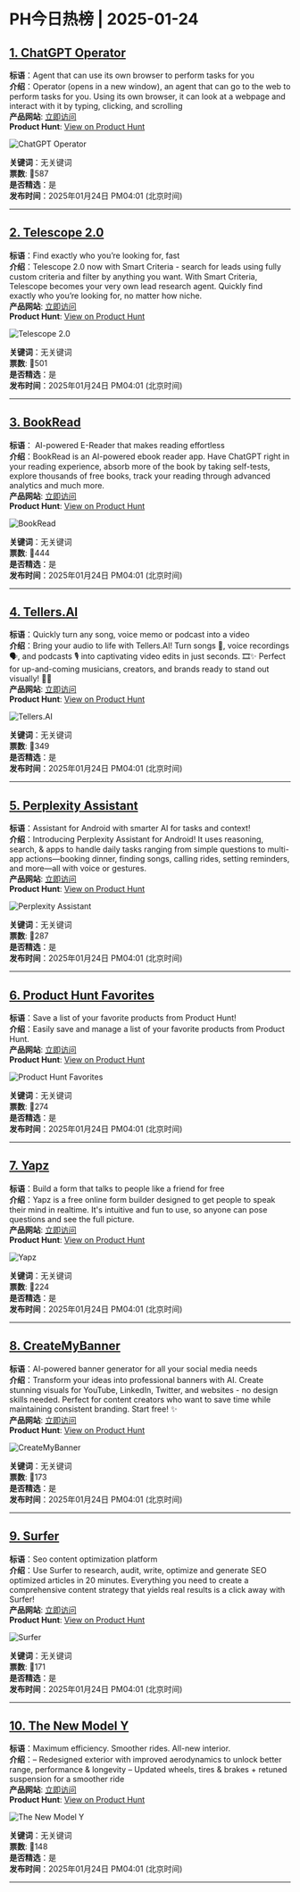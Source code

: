 # PH今日热榜 | 2025-01-24

## [1. ChatGPT Operator](https://www.producthunt.com/posts/chatgpt-operator?utm_campaign=producthunt-api&utm_medium=api-v2&utm_source=Application%3A+linewalker+%28ID%3A+135281%29)  
**标语**：Agent that can use its own browser to perform tasks for you  
**介绍**：Operator ⁠(opens in a new window), an agent that can go to the web to perform tasks for you. Using its own browser, it can look at a webpage and interact with it by typing, clicking, and scrolling  
**产品网站**: [立即访问](https://www.producthunt.com/r/5VKSPAVIUQAMS4?utm_campaign=producthunt-api&utm_medium=api-v2&utm_source=Application%3A+linewalker+%28ID%3A+135281%29)  
**Product Hunt**: [View on Product Hunt](https://www.producthunt.com/posts/chatgpt-operator?utm_campaign=producthunt-api&utm_medium=api-v2&utm_source=Application%3A+linewalker+%28ID%3A+135281%29)  

![ChatGPT Operator](https://ph-files.imgix.net/bb651363-f792-4b26-979e-c2373420c3e3.png?auto=format&fit=crop&frame=1&h=512&w=1024)  

**关键词**：无关键词  
**票数**: 🔺587  
**是否精选**：是  
**发布时间**：2025年01月24日 PM04:01 (北京时间)  

---

## [2. Telescope 2.0](https://www.producthunt.com/posts/telescope-2-0-2?utm_campaign=producthunt-api&utm_medium=api-v2&utm_source=Application%3A+linewalker+%28ID%3A+135281%29)  
**标语**：Find exactly who you’re looking for, fast  
**介绍**：Telescope 2.0 now with Smart Criteria - search for leads using fully custom criteria and filter by anything you want. With Smart Criteria, Telescope becomes your very own lead research agent. Quickly find exactly who you’re looking for, no matter how niche.  
**产品网站**: [立即访问](https://www.producthunt.com/r/WMKD2X45V4JVOX?utm_campaign=producthunt-api&utm_medium=api-v2&utm_source=Application%3A+linewalker+%28ID%3A+135281%29)  
**Product Hunt**: [View on Product Hunt](https://www.producthunt.com/posts/telescope-2-0-2?utm_campaign=producthunt-api&utm_medium=api-v2&utm_source=Application%3A+linewalker+%28ID%3A+135281%29)  

![Telescope 2.0](https://ph-files.imgix.net/2f12e4ae-1c94-47bc-bd86-67d849728533.jpeg?auto=format&fit=crop&frame=1&h=512&w=1024)  

**关键词**：无关键词  
**票数**: 🔺501  
**是否精选**：是  
**发布时间**：2025年01月24日 PM04:01 (北京时间)  

---

## [3. BookRead](https://www.producthunt.com/posts/bookread?utm_campaign=producthunt-api&utm_medium=api-v2&utm_source=Application%3A+linewalker+%28ID%3A+135281%29)  
**标语**： AI-powered E-Reader that makes reading effortless  
**介绍**：BookRead is an AI-powered ebook reader app. Have ChatGPT right in your reading experience, absorb more of the book by taking self-tests, explore thousands of free books, track your reading through advanced analytics and much more.  
**产品网站**: [立即访问](https://www.producthunt.com/r/C56N35WJHSFMEQ?utm_campaign=producthunt-api&utm_medium=api-v2&utm_source=Application%3A+linewalker+%28ID%3A+135281%29)  
**Product Hunt**: [View on Product Hunt](https://www.producthunt.com/posts/bookread?utm_campaign=producthunt-api&utm_medium=api-v2&utm_source=Application%3A+linewalker+%28ID%3A+135281%29)  

![BookRead](https://ph-files.imgix.net/08b65f8b-996a-47ca-b220-e2cba83aca13.jpeg?auto=format&fit=crop&frame=1&h=512&w=1024)  

**关键词**：无关键词  
**票数**: 🔺444  
**是否精选**：是  
**发布时间**：2025年01月24日 PM04:01 (北京时间)  

---

## [4. Tellers.AI](https://www.producthunt.com/posts/tellers-ai-2?utm_campaign=producthunt-api&utm_medium=api-v2&utm_source=Application%3A+linewalker+%28ID%3A+135281%29)  
**标语**：Quickly turn any song, voice memo or podcast into a video  
**介绍**：Bring your audio to life with Tellers.AI! Turn songs 🎵, voice recordings 🗣️, and podcasts 🎙️ into captivating video edits in just seconds. 🎞️✨ Perfect for up-and-coming musicians, creators, and brands ready to stand out visually! 🚀🌟  
**产品网站**: [立即访问](https://www.producthunt.com/r/3PBRQNQSIUCQX5?utm_campaign=producthunt-api&utm_medium=api-v2&utm_source=Application%3A+linewalker+%28ID%3A+135281%29)  
**Product Hunt**: [View on Product Hunt](https://www.producthunt.com/posts/tellers-ai-2?utm_campaign=producthunt-api&utm_medium=api-v2&utm_source=Application%3A+linewalker+%28ID%3A+135281%29)  

![Tellers.AI](https://ph-files.imgix.net/db07b8f6-0ae9-4018-945f-084bc327b23b.gif?auto=format&fit=crop&frame=1&h=512&w=1024)  

**关键词**：无关键词  
**票数**: 🔺349  
**是否精选**：是  
**发布时间**：2025年01月24日 PM04:01 (北京时间)  

---

## [5. Perplexity Assistant ](https://www.producthunt.com/posts/perplexity-assistant?utm_campaign=producthunt-api&utm_medium=api-v2&utm_source=Application%3A+linewalker+%28ID%3A+135281%29)  
**标语**：Assistant for Android with smarter AI for tasks and context!  
**介绍**：Introducing Perplexity Assistant for Android! It uses reasoning, search, & apps to handle daily tasks ranging from simple questions to multi-app actions—booking dinner, finding songs, calling rides, setting reminders, and more—all with voice or gestures.  
**产品网站**: [立即访问](https://www.producthunt.com/r/NAE3QKOG2Z6JXO?utm_campaign=producthunt-api&utm_medium=api-v2&utm_source=Application%3A+linewalker+%28ID%3A+135281%29)  
**Product Hunt**: [View on Product Hunt](https://www.producthunt.com/posts/perplexity-assistant?utm_campaign=producthunt-api&utm_medium=api-v2&utm_source=Application%3A+linewalker+%28ID%3A+135281%29)  

![Perplexity Assistant ](https://ph-files.imgix.net/e2037488-1871-4b20-92d4-6cbcd5ffdb54.jpeg?auto=format&fit=crop&frame=1&h=512&w=1024)  

**关键词**：无关键词  
**票数**: 🔺287  
**是否精选**：是  
**发布时间**：2025年01月24日 PM04:01 (北京时间)  

---

## [6. Product Hunt Favorites](https://www.producthunt.com/posts/product-hunt-favorites?utm_campaign=producthunt-api&utm_medium=api-v2&utm_source=Application%3A+linewalker+%28ID%3A+135281%29)  
**标语**：Save a list of your favorite products from Product Hunt!  
**介绍**：Easily save and manage a list of your favorite products from Product Hunt.  
**产品网站**: [立即访问](https://www.producthunt.com/r/6UQ5K3U2E7ORWU?utm_campaign=producthunt-api&utm_medium=api-v2&utm_source=Application%3A+linewalker+%28ID%3A+135281%29)  
**Product Hunt**: [View on Product Hunt](https://www.producthunt.com/posts/product-hunt-favorites?utm_campaign=producthunt-api&utm_medium=api-v2&utm_source=Application%3A+linewalker+%28ID%3A+135281%29)  

![Product Hunt Favorites](https://ph-files.imgix.net/316b0ddf-f3b3-4990-acaa-e0cd02d0f618.jpeg?auto=format&fit=crop&frame=1&h=512&w=1024)  

**关键词**：无关键词  
**票数**: 🔺274  
**是否精选**：是  
**发布时间**：2025年01月24日 PM04:01 (北京时间)  

---

## [7. Yapz](https://www.producthunt.com/posts/yapz?utm_campaign=producthunt-api&utm_medium=api-v2&utm_source=Application%3A+linewalker+%28ID%3A+135281%29)  
**标语**：Build a form that talks to people like a friend for free  
**介绍**：Yapz is a free online form builder designed to get people to speak their mind in realtime. It's intuitive and fun to use, so anyone can pose questions and see the full picture.  
**产品网站**: [立即访问](https://www.producthunt.com/r/3ZT5X2DHPVLDRD?utm_campaign=producthunt-api&utm_medium=api-v2&utm_source=Application%3A+linewalker+%28ID%3A+135281%29)  
**Product Hunt**: [View on Product Hunt](https://www.producthunt.com/posts/yapz?utm_campaign=producthunt-api&utm_medium=api-v2&utm_source=Application%3A+linewalker+%28ID%3A+135281%29)  

![Yapz](https://ph-files.imgix.net/34b7fb7e-21b4-457f-9b5c-351fa307811c.png?auto=format&fit=crop&frame=1&h=512&w=1024)  

**关键词**：无关键词  
**票数**: 🔺224  
**是否精选**：是  
**发布时间**：2025年01月24日 PM04:01 (北京时间)  

---

## [8. CreateMyBanner](https://www.producthunt.com/posts/createmybanner?utm_campaign=producthunt-api&utm_medium=api-v2&utm_source=Application%3A+linewalker+%28ID%3A+135281%29)  
**标语**：AI-powered banner generator for all your social media needs   
**介绍**：Transform your ideas into professional banners with AI. Create stunning visuals for YouTube, LinkedIn, Twitter, and websites - no design skills needed. Perfect for content creators who want to save time while maintaining consistent branding. Start free! ✨  
**产品网站**: [立即访问](https://www.producthunt.com/r/2CTQY4IGHF6L6M?utm_campaign=producthunt-api&utm_medium=api-v2&utm_source=Application%3A+linewalker+%28ID%3A+135281%29)  
**Product Hunt**: [View on Product Hunt](https://www.producthunt.com/posts/createmybanner?utm_campaign=producthunt-api&utm_medium=api-v2&utm_source=Application%3A+linewalker+%28ID%3A+135281%29)  

![CreateMyBanner](https://ph-files.imgix.net/bac8df38-1a52-42ae-a22e-c643924ee632.png?auto=format&fit=crop&frame=1&h=512&w=1024)  

**关键词**：无关键词  
**票数**: 🔺173  
**是否精选**：是  
**发布时间**：2025年01月24日 PM04:01 (北京时间)  

---

## [9. Surfer](https://www.producthunt.com/posts/surfer-2?utm_campaign=producthunt-api&utm_medium=api-v2&utm_source=Application%3A+linewalker+%28ID%3A+135281%29)  
**标语**：Seo content optimization platform  
**介绍**：Use Surfer to research, audit, write, optimize and generate SEO optimized articles in 20 minutes. Everything you need to create a comprehensive content strategy that yields real results is a click away with Surfer!  
**产品网站**: [立即访问](https://www.producthunt.com/r/SBV3USJ66BBWCK?utm_campaign=producthunt-api&utm_medium=api-v2&utm_source=Application%3A+linewalker+%28ID%3A+135281%29)  
**Product Hunt**: [View on Product Hunt](https://www.producthunt.com/posts/surfer-2?utm_campaign=producthunt-api&utm_medium=api-v2&utm_source=Application%3A+linewalker+%28ID%3A+135281%29)  

![Surfer](https://ph-files.imgix.net/83bf0c95-d934-48c2-bab0-035ff667618c.jpeg?auto=format&fit=crop&frame=1&h=512&w=1024)  

**关键词**：无关键词  
**票数**: 🔺171  
**是否精选**：是  
**发布时间**：2025年01月24日 PM04:01 (北京时间)  

---

## [10. The New Model Y](https://www.producthunt.com/posts/the-new-model-y?utm_campaign=producthunt-api&utm_medium=api-v2&utm_source=Application%3A+linewalker+%28ID%3A+135281%29)  
**标语**：Maximum efficiency. Smoother rides. All-new interior.  
**介绍**：– Redesigned exterior with improved aerodynamics to unlock better range, performance & longevity – Updated wheels, tires & brakes + retuned suspension for a smoother ride  
**产品网站**: [立即访问](https://www.producthunt.com/r/ASB46SOMUHLKHQ?utm_campaign=producthunt-api&utm_medium=api-v2&utm_source=Application%3A+linewalker+%28ID%3A+135281%29)  
**Product Hunt**: [View on Product Hunt](https://www.producthunt.com/posts/the-new-model-y?utm_campaign=producthunt-api&utm_medium=api-v2&utm_source=Application%3A+linewalker+%28ID%3A+135281%29)  

![The New Model Y](https://ph-files.imgix.net/3b0b8c98-e703-4e71-8e4c-09aa6b755240.jpeg?auto=format&fit=crop&frame=1&h=512&w=1024)  

**关键词**：无关键词  
**票数**: 🔺148  
**是否精选**：是  
**发布时间**：2025年01月24日 PM04:01 (北京时间)  

---

